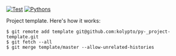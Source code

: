 [![Test](https://github.com/kolypto/py-myproject/workflows/Test/badge.svg)](/kolypto/py-myproject/actions)
[![Pythons](https://img.shields.io/badge/python-3.7%E2%80%933.9-blue.svg)](noxfile.py)

Project template. Here's how it works:

    $ git remote add template git@github.com:kolypto/py-_project-template.git
    $ git fetch --all
    $ git merge template/master --allow-unrelated-histories

